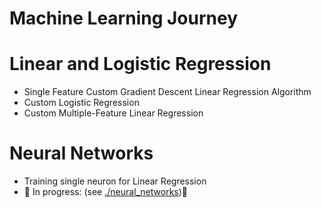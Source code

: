 # Machine Learning Journey

# Linear and Logistic Regression
- Single Feature Custom Gradient Descent Linear Regression Algorithm 
- Custom Logistic Regression
- Custom Multiple-Feature Linear Regression

# Neural Networks
- Training single neuron for Linear Regression
- 🚧 In progress: (see [./neural_networks](./neural_networks/))🚧  
